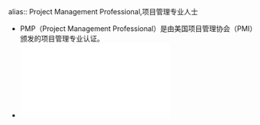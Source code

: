 alias:: Project Management Professional,项目管理专业人士

- PMP（Project Management Professional）是由美国项目管理协会（PMI）颁发的项目管理专业认证。
- ![《PMP®考试内容大纲》(简体中文版) (2022年中国大陆6月25日考试起适用).pdf](../assets/《PMP®考试内容大纲》(简体中文版)_(2022年中国大陆6月25日考试起适用)_1715849813807_0.pdf)